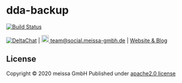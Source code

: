 # dda-backup

[![Build Status](https://travis-ci.org/DomainDrivenArchitecture/dda-backup.svg?branch=master)](https://travis-ci.org/DomainDrivenArchitecture/dda-backup)

[![DeltaChat](https://domaindrivenarchitecture.org/img/delta-chat.svg)](mailto:buero@meissa-gmbh.de?subject=community-chat) | [<img src="https://meissa-gmbh.de/img/community/Mastodon_Logotype.svg" width=20 alt="team@social.meissa-gmbh.de"> team@social.meissa-gmbh.de](https://social.meissa-gmbh.de/@team) | [Website & Blog](https://domaindrivenarchitecture.org)


## License
Copyright © 2020 meissa GmbH
Published under [apache2.0 license](LICENSE.md)
